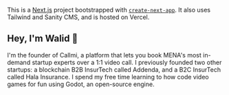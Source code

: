 This is a [Next.js](https://nextjs.org/) project bootstrapped with [`create-next-app`](https://github.com/vercel/next.js/tree/canary/packages/create-next-app). It also uses Tailwind and Sanity CMS, and is hosted on Vercel.

## Hey, I'm Walid 👋

I'm the founder of Callmi, a platform that lets you book MENA's most in-demand startup experts over a 1:1 video call. I previously founded two other startups: a blockchain B2B InsurTech called Addenda, and a B2C InsurTech called Hala Insurance. I spend my free time learning to how code video games for fun using Godot, an open-source engine.
